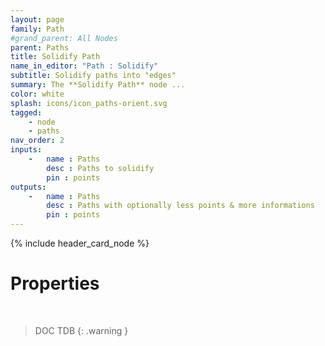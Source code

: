 ```yaml
---
layout: page
family: Path
#grand_parent: All Nodes
parent: Paths
title: Solidify Path
name_in_editor: "Path : Solidify"
subtitle: Solidify paths into "edges"
summary: The **Solidify Path** node ...
color: white
splash: icons/icon_paths-orient.svg
tagged: 
    - node
    - paths
nav_order: 2
inputs:
    -   name : Paths
        desc : Paths to solidify
        pin : points
outputs:
    -   name : Paths
        desc : Paths with optionally less points & more informations
        pin : points
---
```


{% include header_card_node %}

# Properties
<br>

> DOC TDB
{: .warning }
